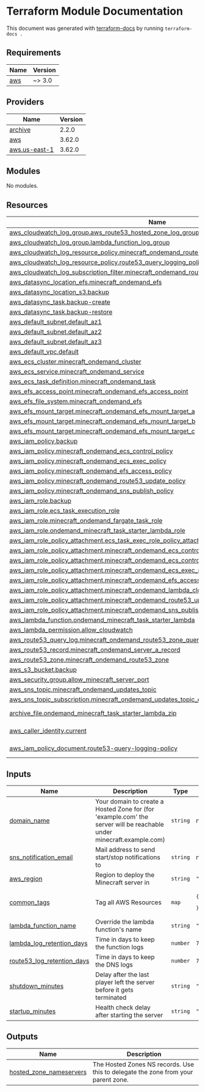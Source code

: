 # Terraform Module Documentation

This document was generated with [terraform-docs](https://github.com/terraform-docs/terraform-docs) by running `terraform-docs .`

<!-- BEGIN_TF_DOCS -->
## Requirements

| Name | Version |
|------|---------|
| <a name="requirement_aws"></a> [aws](#requirement\_aws) | ~> 3.0 |

## Providers

| Name | Version |
|------|---------|
| <a name="provider_archive"></a> [archive](#provider\_archive) | 2.2.0 |
| <a name="provider_aws"></a> [aws](#provider\_aws) | 3.62.0 |
| <a name="provider_aws.us-east-1"></a> [aws.us-east-1](#provider\_aws.us-east-1) | 3.62.0 |

## Modules

No modules.

## Resources

| Name | Type |
|------|------|
| [aws_cloudwatch_log_group.aws_route53_hosted_zone_log_group](https://registry.terraform.io/providers/hashicorp/aws/latest/docs/resources/cloudwatch_log_group) | resource |
| [aws_cloudwatch_log_group.lambda_function_log_group](https://registry.terraform.io/providers/hashicorp/aws/latest/docs/resources/cloudwatch_log_group) | resource |
| [aws_cloudwatch_log_resource_policy.minecraft_ondemand_route53_zone_query_log_policy](https://registry.terraform.io/providers/hashicorp/aws/latest/docs/resources/cloudwatch_log_resource_policy) | resource |
| [aws_cloudwatch_log_resource_policy.route53_query_logging_policy](https://registry.terraform.io/providers/hashicorp/aws/latest/docs/resources/cloudwatch_log_resource_policy) | resource |
| [aws_cloudwatch_log_subscription_filter.minecraft_ondemand_route53_query_log_filter](https://registry.terraform.io/providers/hashicorp/aws/latest/docs/resources/cloudwatch_log_subscription_filter) | resource |
| [aws_datasync_location_efs.minecraft_ondemand_efs](https://registry.terraform.io/providers/hashicorp/aws/latest/docs/resources/datasync_location_efs) | resource |
| [aws_datasync_location_s3.backup](https://registry.terraform.io/providers/hashicorp/aws/latest/docs/resources/datasync_location_s3) | resource |
| [aws_datasync_task.backup-create](https://registry.terraform.io/providers/hashicorp/aws/latest/docs/resources/datasync_task) | resource |
| [aws_datasync_task.backup-restore](https://registry.terraform.io/providers/hashicorp/aws/latest/docs/resources/datasync_task) | resource |
| [aws_default_subnet.default_az1](https://registry.terraform.io/providers/hashicorp/aws/latest/docs/resources/default_subnet) | resource |
| [aws_default_subnet.default_az2](https://registry.terraform.io/providers/hashicorp/aws/latest/docs/resources/default_subnet) | resource |
| [aws_default_subnet.default_az3](https://registry.terraform.io/providers/hashicorp/aws/latest/docs/resources/default_subnet) | resource |
| [aws_default_vpc.default](https://registry.terraform.io/providers/hashicorp/aws/latest/docs/resources/default_vpc) | resource |
| [aws_ecs_cluster.minecraft_ondemand_cluster](https://registry.terraform.io/providers/hashicorp/aws/latest/docs/resources/ecs_cluster) | resource |
| [aws_ecs_service.minecraft_ondemand_service](https://registry.terraform.io/providers/hashicorp/aws/latest/docs/resources/ecs_service) | resource |
| [aws_ecs_task_definition.minecraft_ondemand_task](https://registry.terraform.io/providers/hashicorp/aws/latest/docs/resources/ecs_task_definition) | resource |
| [aws_efs_access_point.minecraft_ondemand_efs_access_point](https://registry.terraform.io/providers/hashicorp/aws/latest/docs/resources/efs_access_point) | resource |
| [aws_efs_file_system.minecraft_ondemand_efs](https://registry.terraform.io/providers/hashicorp/aws/latest/docs/resources/efs_file_system) | resource |
| [aws_efs_mount_target.minecraft_ondemand_efs_mount_target_a](https://registry.terraform.io/providers/hashicorp/aws/latest/docs/resources/efs_mount_target) | resource |
| [aws_efs_mount_target.minecraft_ondemand_efs_mount_target_b](https://registry.terraform.io/providers/hashicorp/aws/latest/docs/resources/efs_mount_target) | resource |
| [aws_efs_mount_target.minecraft_ondemand_efs_mount_target_c](https://registry.terraform.io/providers/hashicorp/aws/latest/docs/resources/efs_mount_target) | resource |
| [aws_iam_policy.backup](https://registry.terraform.io/providers/hashicorp/aws/latest/docs/resources/iam_policy) | resource |
| [aws_iam_policy.minecraft_ondemand_ecs_control_policy](https://registry.terraform.io/providers/hashicorp/aws/latest/docs/resources/iam_policy) | resource |
| [aws_iam_policy.minecraft_ondemand_ecs_exec_policy](https://registry.terraform.io/providers/hashicorp/aws/latest/docs/resources/iam_policy) | resource |
| [aws_iam_policy.minecraft_ondemand_efs_access_policy](https://registry.terraform.io/providers/hashicorp/aws/latest/docs/resources/iam_policy) | resource |
| [aws_iam_policy.minecraft_ondemand_route53_update_policy](https://registry.terraform.io/providers/hashicorp/aws/latest/docs/resources/iam_policy) | resource |
| [aws_iam_policy.minecraft_ondemand_sns_publish_policy](https://registry.terraform.io/providers/hashicorp/aws/latest/docs/resources/iam_policy) | resource |
| [aws_iam_role.backup](https://registry.terraform.io/providers/hashicorp/aws/latest/docs/resources/iam_role) | resource |
| [aws_iam_role.ecs_task_execution_role](https://registry.terraform.io/providers/hashicorp/aws/latest/docs/resources/iam_role) | resource |
| [aws_iam_role.minecraft_ondemand_fargate_task_role](https://registry.terraform.io/providers/hashicorp/aws/latest/docs/resources/iam_role) | resource |
| [aws_iam_role.ondemand_minecraft_task_starter_lambda_role](https://registry.terraform.io/providers/hashicorp/aws/latest/docs/resources/iam_role) | resource |
| [aws_iam_role_policy_attachment.ecs_task_exec_role_policy_attachment](https://registry.terraform.io/providers/hashicorp/aws/latest/docs/resources/iam_role_policy_attachment) | resource |
| [aws_iam_role_policy_attachment.minecraft_ondemand_ecs_control_policy_attachment](https://registry.terraform.io/providers/hashicorp/aws/latest/docs/resources/iam_role_policy_attachment) | resource |
| [aws_iam_role_policy_attachment.minecraft_ondemand_ecs_control_policy_attachment_lambda](https://registry.terraform.io/providers/hashicorp/aws/latest/docs/resources/iam_role_policy_attachment) | resource |
| [aws_iam_role_policy_attachment.minecraft_ondemand_ecs_exec_policy_attachment](https://registry.terraform.io/providers/hashicorp/aws/latest/docs/resources/iam_role_policy_attachment) | resource |
| [aws_iam_role_policy_attachment.minecraft_ondemand_efs_access_policy_attachment](https://registry.terraform.io/providers/hashicorp/aws/latest/docs/resources/iam_role_policy_attachment) | resource |
| [aws_iam_role_policy_attachment.minecraft_ondemand_lambda_cloudwatch_logging_policy_attachment](https://registry.terraform.io/providers/hashicorp/aws/latest/docs/resources/iam_role_policy_attachment) | resource |
| [aws_iam_role_policy_attachment.minecraft_ondemand_route53_update_policy_attachment](https://registry.terraform.io/providers/hashicorp/aws/latest/docs/resources/iam_role_policy_attachment) | resource |
| [aws_iam_role_policy_attachment.minecraft_ondemand_sns_publish_policy_attachment](https://registry.terraform.io/providers/hashicorp/aws/latest/docs/resources/iam_role_policy_attachment) | resource |
| [aws_lambda_function.ondemand_minecraft_task_starter_lambda](https://registry.terraform.io/providers/hashicorp/aws/latest/docs/resources/lambda_function) | resource |
| [aws_lambda_permission.allow_cloudwatch](https://registry.terraform.io/providers/hashicorp/aws/latest/docs/resources/lambda_permission) | resource |
| [aws_route53_query_log.minecraft_ondemand_route53_zone_query_log_config](https://registry.terraform.io/providers/hashicorp/aws/latest/docs/resources/route53_query_log) | resource |
| [aws_route53_record.minecraft_ondemand_server_a_record](https://registry.terraform.io/providers/hashicorp/aws/latest/docs/resources/route53_record) | resource |
| [aws_route53_zone.minecraft_ondemand_route53_zone](https://registry.terraform.io/providers/hashicorp/aws/latest/docs/resources/route53_zone) | resource |
| [aws_s3_bucket.backup](https://registry.terraform.io/providers/hashicorp/aws/latest/docs/resources/s3_bucket) | resource |
| [aws_security_group.allow_minecraft_server_port](https://registry.terraform.io/providers/hashicorp/aws/latest/docs/resources/security_group) | resource |
| [aws_sns_topic.minecraft_ondemand_updates_topic](https://registry.terraform.io/providers/hashicorp/aws/latest/docs/resources/sns_topic) | resource |
| [aws_sns_topic_subscription.minecraft_ondemand_updates_topic_email_subscription](https://registry.terraform.io/providers/hashicorp/aws/latest/docs/resources/sns_topic_subscription) | resource |
| [archive_file.ondemand_minecraft_task_starter_lambda_zip](https://registry.terraform.io/providers/hashicorp/archive/latest/docs/data-sources/file) | data source |
| [aws_caller_identity.current](https://registry.terraform.io/providers/hashicorp/aws/latest/docs/data-sources/caller_identity) | data source |
| [aws_iam_policy_document.route53-query-logging-policy](https://registry.terraform.io/providers/hashicorp/aws/latest/docs/data-sources/iam_policy_document) | data source |

## Inputs

| Name | Description | Type | Default | Required |
|------|-------------|------|---------|:--------:|
| <a name="input_domain_name"></a> [domain\_name](#input\_domain\_name) | Your domain to create a Hosted Zone for (for 'example.com' the server will be reachable under minecraft.example.com) | `string` | n/a | yes |
| <a name="input_sns_notification_email"></a> [sns\_notification\_email](#input\_sns\_notification\_email) | Mail address to send start/stop notifications to | `string` | n/a | yes |
| <a name="input_aws_region"></a> [aws\_region](#input\_aws\_region) | Region to deploy the Minecraft server in | `string` | `"us-east-1"` | no |
| <a name="input_common_tags"></a> [common\_tags](#input\_common\_tags) | Tag all AWS Resources | `map` | <pre>{<br>  "For": "minecraft-ondemand"<br>}</pre> | no |
| <a name="input_lambda_function_name"></a> [lambda\_function\_name](#input\_lambda\_function\_name) | Override the lambda function's name | `string` | `"ondemand_minecraft_task_starter"` | no |
| <a name="input_lambda_log_retention_days"></a> [lambda\_log\_retention\_days](#input\_lambda\_log\_retention\_days) | Time in days to keep the function logs | `number` | `7` | no |
| <a name="input_route53_log_retention_days"></a> [route53\_log\_retention\_days](#input\_route53\_log\_retention\_days) | Time in days to keep the DNS logs | `number` | `7` | no |
| <a name="input_shutdown_minutes"></a> [shutdown\_minutes](#input\_shutdown\_minutes) | Delay after the last player left the server before it gets terminated | `string` | `"20"` | no |
| <a name="input_startup_minutes"></a> [startup\_minutes](#input\_startup\_minutes) | Health check delay after starting the server | `string` | `"10"` | no |

## Outputs

| Name | Description |
|------|-------------|
| <a name="output_hosted_zone_nameservers"></a> [hosted\_zone\_nameservers](#output\_hosted\_zone\_nameservers) | The Hosted Zones NS records. Use this to delegate the zone from your parent zone. |
<!-- END_TF_DOCS -->